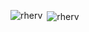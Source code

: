<p align="left">
</p>

<p><img align="left" src="https://github-readme-stats.vercel.app/api/top-langs?username=rherv&show_icons=true&locale=en&layout=compact" alt="rherv" /></p>

<p>&nbsp;<img align="center" src="https://github-readme-stats.vercel.app/api?username=rherv&show_icons=true&locale=en" alt="rherv" /></p>

